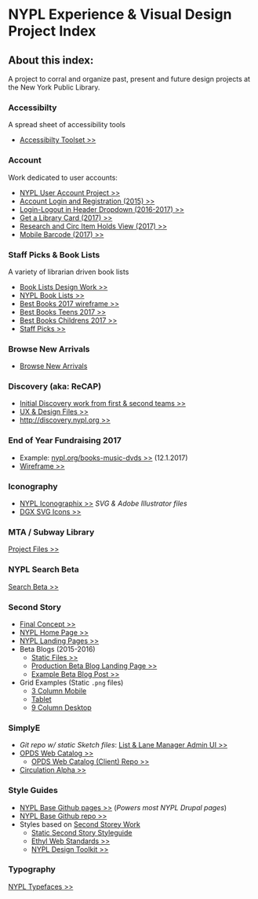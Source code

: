 # NYPL Experience & Visual Design Project Index
## About this index:
A project to corral and organize past, present and future design projects at the New York Public Library.

### Accessibilty
A spread sheet of accessibility tools
* [Accessibilty Toolset >>](https://docs.google.com/a/nypl.org/spreadsheets/d/1WhV-AJ6Tb6xF7BxI1RBU0f93KqwV1XlymL6Z4jSykEc/edit?usp=sharing)

### Account
Work dedicated to user accounts:
* [NYPL User Account Project >>](https://drive.google.com/open?id=0B6GgKeOxL8IeRWhCU3RSVW5LTzA)
* [Account Login and Registration (2015) >>](https://drive.google.com/open?id=0B6GgKeOxL8IefjlwTkJYUmxFMnR1RVROMU5jMEFYdXNrQk00RUo1eXFOTlBwVzZrTERBR2s)
* [Login-Logout in Header Dropdown (2016-2017) >>](https://drive.google.com/open?id=0ByFzLyCjDJzWMDhUR1lRNlpNeUU)
* [Get a Library Card (2017) >>](https://drive.google.com/open?id=0ByFzLyCjDJzWWi1UTXhpS092amc)
* [Research and Circ Item Holds View (2017) >>](https://drive.google.com/open?id=0ByFzLyCjDJzWRDRkLXRTb0tDZTg)
* [Mobile Barcode (2017) >>](https://drive.google.com/open?id=0ByFzLyCjDJzWUUpKVUpHTm1KWWM)

### Staff Picks & Book Lists
A variety of librarian driven book lists
  * [Book Lists Design Work >>](https://drive.google.com/drive/folders/0B_L4KDeJ_XcoZkw0ak9WMTF0bDQ?usp=sharing)
  * [NYPL Book Lists >>](https://www.nypl.org/books-music-dvds/recommendations/lists/nypl_mid_manhattan/)
  * [Best Books 2017 wireframe >>](https://app.moqups.com/courtneylmcgee/UWrYrdtSFF/edit/page/a366d3e87)
  * [Best Books Teens 2017 >>](https://www.nypl.org/books-music-dvds/recommendations/best-books/ya)
  * [Best Books Childrens 2017 >>](https://www.nypl.org/books-music-dvds/recommendations/best-books/childrens)
  * [Staff Picks >>](https://drive.google.com/drive/folders/0B_L4KDeJ_XcoRHl3QWVELW5rbFU?usp=sharing)

### Browse New Arrivals
  * [Browse New Arrivals](http://new-arrivals.nypl.org/)

### Discovery (aka: ReCAP)
  * [Initial Discovery work from first & second teams >>](https://nypl-discovery.github.io/discovery-designs/)
  * [UX & Design Files >>](https://drive.google.com/drive/folders/0B2LQIUUuUDJdNTdPaDYxSTBENEU?usp=sharing)
  * [http://discovery.nypl.org >>](http://discovery.nypl.org/research/collections/shared-collection-catalog/)

### End of Year Fundraising 2017
  * Example: [nypl.org/books-music-dvds >>](https://www.nypl.org/books-music-dvds) (12.1.2017)
  * [Wireframe >>](https://app.moqups.com/courtneylmcgee/yIW1Hti5DS/share)

### Iconography
 * [NYPL Iconographix >>](https://drive.google.com/drive/folders/0B_L4KDeJ_XcoOVptcnl6OGM3b0U?usp=sharing)   _SVG & Adobe Illustrator files_
 * [DGX SVG Icons >>](https://nypl.github.io/dgx-svg-icons/)

### MTA / Subway Library
[Project Files >>](https://drive.google.com/drive/folders/0B5uAYbtOQBxGNFUySWNaUkc4WXc?usp=sharing)

### NYPL Search Beta
[Search Beta >>](https://www.nypl.org/searchbeta/cactus/)

### <a id="Second-Story"></a>Second Story
* [Final Concept >>](https://drive.google.com/drive/folders/0B6GgKeOxL8IefnNQeG9JckNMMHZCdExUSUNDX2QyZHIxMWI0UGJkaEk0UWpDUkNJMFNtMEk?usp=sharing)
* [NYPL Home Page >>](https://drive.google.com/drive/folders/0B_L4KDeJ_XcoS1g1QTZFM3h1Q2c?usp=sharing)
* [NYPL Landing Pages >>](https://drive.google.com/drive/folders/0B_L4KDeJ_XcoQzIwZUVJZXJPX00?usp=sharing)
* Beta Blogs (2015-2016)
  * [Static Files >>](https://drive.google.com/drive/folders/0B_L4KDeJ_XcoMTlLVi05YmV3d1E?usp=sharing)
  * [Production Beta Blog Landing Page >>](https://www.nypl.org/blog/beta/)
  * [Example Beta Blog Post >>](https://www.nypl.org/blog/beta/2017/11/21/librarian-podcast-ep-67)
* Grid Examples (Static ````.png```` files)
  * [3 Column Mobile](https://drive.google.com/open?id=1AsNOpo5OvXcXBznY85x-DtQG0vQNMTr4)
  * [Tablet](https://drive.google.com/open?id=1xkJ3z_zsF5ZEowCQzOBZRZeWt7_KWjg7)
  * [9 Column Desktop](https://drive.google.com/open?id=1ACIRJl-zPXBjPHT3KqyoKFUsRHEmaxpc)

### SimplyE
* _Git repo w/ static Sketch files_: [List & Lane Manager Admin UI >>](https://github.com/ricardoom/SE-Admin-UI)
* [OPDS Web Catalog >>](http://opds-browser-demo.herokuapp.com/collection/http%3A%2F%2Fcirculation.librarysimplified.org/)
  * [OPDS Web Catalog (Client) Repo >>](https://github.com/NYPL-Simplified/opds-web-client)
* [Circulation Alpha >>](http://circulation.alpha.librarysimplified.org/admin/)

### Style Guides
* [NYPL Base Github pages >>](http://nypl.github.io/NYPLBase/styleguide/index.html) (_Powers most NYPL Drupal pages_)
* [NYPL Base Github repo >>](https://github.com/NYPL/NYPLBase)
* Styles based on [Second Storey Work](#Second-Storey)
  * [Static Second Story Styleguide](http://nypl.github.io/dgx-styleguide/)
  * [Ethyl Web Standards >>](http://ethyl.nypl.org/)
  * [NYPL Design Toolkit >>](https://nypl.github.io/design-toolkit/)

### Typography
[NYPL Typefaces >>](https://drive.google.com/drive/folders/0B_L4KDeJ_XcobVpuak5HZkt2eE0?usp=sharing)
